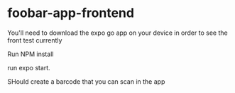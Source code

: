 # foobar-app-frontend

You'll need to download the expo go app on your device in order to see the front test currently

Run NPM install

run expo start.

SHould create a barcode that you can scan in the app
